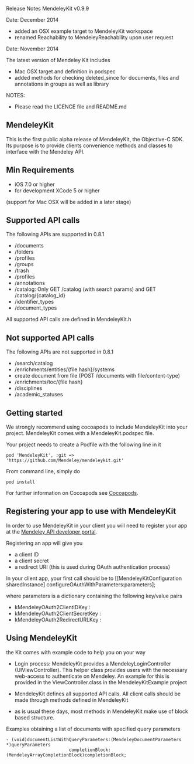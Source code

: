 Release Notes MendeleyKit v0.9.9

Date: December 2014
- added an OSX example target to MendeleyKit workspace
- renamed Reachability to MendeleyReachability upon user request

Date: November 2014

The latest version of Mendeley Kit includes
- Mac OSX target and definition in podspec
- added methods for checking deleted_since for documents, files and annotations in groups as well as library


NOTES:
- Please read the LICENCE file and README.md

## MendeleyKit ##
This is the first public alpha release of MendeleyKit, the Objective-C SDK. Its purpose is to provide clients convenience methods and classes to interface with the Mendeley API.

## Min Requirements ##
- iOS 7.0 or higher
- for development XCode 5 or higher

(support for Mac OSX will be added in a later stage)

## Supported API calls ##

The following APIs are supported in 0.8.1
- /documents
- /folders
- /profiles
- /groups
- /trash
- /profiles
- /annotations
- /catalog: Only GET /catalog (with search params) and GET /catalog/{catalog_id}
- /identifier_types
- /document_types

All supported API calls are defined in MendeleyKit.h

## Not supported API calls ##
The following APIs are not supported in 0.8.1
- /search/catalog
- /enrichments/entities/{file hash}/systems
- create document from file (POST /documents with file/content-type)
- /enrichments/toc/{file hash}
- /disciplines
- /academic_statuses


## Getting started ##
We strongly recommend using cocoapods to include MendeleyKit into your project.
MendeleyKit comes with a MendeleyKit.podspec file.

Your project needs to create a Podfile with the following line in it
```
pod 'MendeleyKit', :git => 'https://github.com/Mendeley/mendeleykit.git'
```

From command line, simply do 
```
pod install
```
For further information on Cocoapods see [Cocoapods](http://cocoapods.org/).

## Registering your app to use with MendeleyKit ##
In order to use MendeleyKit in your client you will need to register your app at the 
[Mendeley API developer portal](http://dev.mendeley.com).

Registering an app will give you
- a client ID
- a client secret
- a redirect URI (this is used during OAuth authentication process)

In your client app, your first call should be to
[[MendeleyKitConfiguration sharedInstance] configureOAuthWithParameters:parameters];

where parameters is a dictionary containing the following key/value pairs
- kMendeleyOAuth2ClientIDKey : <your client ID>
- kMendeleyOAuth2ClientSecretKey : <your client secret>
- kMendeleyOAuth2RedirectURLKey : <your redirect URI>

## Using MendeleyKit ##
the Kit comes with example code to help you on your way

- Login process: MendeleyKit provides a MendeleyLoginController (UIViewController). This helper class provides users with the necessary web-access to authenticate on Mendeley. An example for this is provided in the ViewController.class in the MendeleyKitExample project

- MendeleyKit defines all supported API calls. All client calls should be made through methods defined in MendeleyKit

- as is usual these days, most methods in MendeleyKit make use of block based structure.

Examples obtaining a list of documents with specified query parameters
```
- (void)documentListWithQueryParameters:(MendeleyDocumentParameters *)queryParameters
                        completionBlock:(MendeleyArrayCompletionBlock)completionBlock;
```


